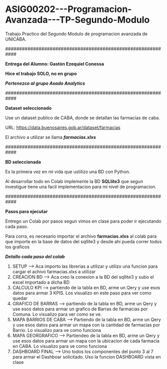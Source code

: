 # ASIG00202---Programacion-Avanzada---TP-Segundo-Modulo

Trabajo Practico del Segundo Modulo de programacion avanzada de UNICABA. 

############################################################

**Entrega del Alumno: Gastón Ezequiel Conessa** 

**Hice el trabajo SOLO, no en grupo** 

***Pertenezco al grupo Asado Analytics***

############################################################

**Dataset seleccionado**

Use un dataset publico de CABA, donde se detallan las farmacias de caba.

URL: https://data.buenosaires.gob.ar/dataset/farmacias 

El archivo a utilizar se llama ***farmacias.xlxs***

############################################################

**BD seleccionada**

Es la primera vez en mi vida que ustilizo una BD con Python. 

Al desarrollar todo en Colab implemente la BD **SQLlite3** que segun investigue tiene una facil implementacion para mi nivel de programacion.

############################################################

**Pasos para ejecutar**

Entrego un Colab por pasos segun vimos en clase para poder ir ejecutando cada paso.

Para corra, es necesario importar el archivo **farmacias.xlxs** al colab para que importe en la base de datos del sqllite3 y desde ahi pueda correr todos los graficos

***Detallo cada paso del colab***

1) SETUP --> Aca importo las librerias a utilizar y utilizo una funcion para cargar el achivo farmacias.xlxs a utilizar
2) CREACION BD --> Aca creo la conexion a la BD del sqllite3 y subo el excel importado a dicha BD
3) CALCULO KPI --> partiendo de la tabla en BD, arme un Qery y use esos datos para armar 3 KPIS. Los visualizo en este paso para ver como quedar
4) GRAFICO DE BARRAS --> partiendo de la tabla en BD, arme un Qery y use esos datos para armar un grafico de Barras de farmacias por Comuna. Lo visualizo para ver como se ve.
5) MAPA BARRIOS DE CABA --> Partiendo de la tabla en BD, arme un Qery y use esos datos para armar un mapa con la cantidad de farmacias por Barrio. Lo visualizo para ve como funciona
6) MAPA GEORGRAFICO --> Partiendeo de la tabla en BD, arme un Qery y use esos datos para armar un mapa con la ubicacion de cada farmacia en CABA. Lo visualizo para ve como funciona
7) DASHBOARD FINAL --> Uno todos los componentes del punto 3 al 7 para armar el Dashboar solicitado. Uso la funcion DASHBOARD vista en clase

